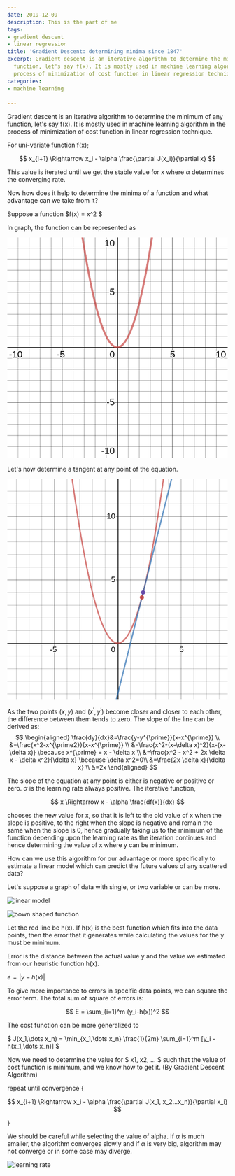 ```yaml
---
date: 2019-12-09
description: This is the part of me
tags:
- gradient descent
- linear regression
title: 'Gradient Descent: determining minima since 1847'
excerpt: Gradient descent is an iterative algorithm to determine the minimum of any
  function, let's say f(x). It is mostly used in machine learning algorithm in the
  process of minimization of cost function in linear regression technique.
categories:
- machine learning

---
```

Gradient descent is an iterative algorithm to determine the minimum of any function, let's say f(x). It is mostly used in machine learning algorithm in the process of minimization of cost function in linear regression technique.

For uni-variate function f(x);

$$
x_{i+1} \Rightarrow x_i - \alpha \frac{\partial J(x_i)}{\partial x} 
$$

This value is iterated until we get the stable value for x where $\alpha$ determines the converging rate.

Now how does it help to determine the minima of a function and what advantage can we take from it?

Suppose a function  $f(x) = x^2 $

In graph, the function can be represented as

![y=x^2 function](../../images/curve.png "Quardatic function plot")

Let's now determine a tangent at any point of the equation.

![y=x^2 slope](../../images/slope.png)

As the two points $(x,y)$ and $(x^{\prime}, y^{\prime})$ become closer and closer to each other, the difference between them tends to zero. The slope of the line can be derived as:
$$
\begin{aligned}
  \frac{dy}{dx}&=\frac{y-y^{\prime}}{x-x^{\prime}} \\
  &=\frac{x^2-x^{\prime2}}{x-x^{\prime}} \\
  &=\frac{x^2-(x-\delta x)^2}{x-(x-\delta x)} \because x^{\prime} = x - \delta x \\
  &=\frac{x^2 - x^2 + 2x \delta x - \delta x^2}{\delta x} \because \delta x^2=0\\
  &=\frac{2x \delta x}{\delta x} \\
  &=2x
\end{aligned}
$$



The slope of the equation at any point is either is negative or positive or zero. $\alpha$ is the learning rate always positive. The iterative function,

$$
x \Rightarrow x - \alpha  \frac{df(x)}{dx}
$$

chooses the new value for x, so that it is left to the old value of x when the slope is positive, to the right when the slope is negative and remain the same when the slope is 0, hence gradually taking us to the minimum of the function depending upon the learning rate as the iteration continues and hence determining the value of x where y can be minimum.

How can we use this algorithm for our advantage or more specifically to estimate a linear model which can predict the future values of any scattered data?

Let's suppose a graph of data with single, or two variable or can be more.

![linear model](/assets/forestry/Nulab-Gradient-descent-for-linear-regression-using-Golang-Blog.png "linear model")

![bown shaped function](/assets/forestry/1000px-3d-function-2.svg.png "Bowl shaped function")

Let the red line be h(x). If h(x) is the best function which fits into the data points, then the error that it generates while calculating the values for the y must be minimum.

Error is the distance between the actual value y and the value we estimated from our heuristic function h(x).

$e = | y - h(x) |$

To give more importance to errors in specific data points, we can square the error term. The total sum of square of errors is:

$$
E = \sum_{i=1}^m (y_i-h(x))^2
$$

The cost function can be more generalized to

$
 J(x_1,\dots x_n) =  \min_{x_1,\dots x_n} \frac{1}{2m} \sum_{i=1}^m [y_i - h(x_1,\dots x_n)]
$

Now we need to determine the value for $ x1, x2, ... $ such that the value of cost function is minimum, and we know how to get it. (By Gradient Descent Algorithm)

repeat until convergence {

$$
x_{i+1} \Rightarrow x_i - \alpha \frac{\partial J(x_1, x_2...x_n)}{\partial x_i} 
$$

}

We should be careful while selecting the value of alpha. If $\alpha$ is much smaller, the algorithm converges slowly and if $\alpha$ is very big, algorithm may not converge or in some case may diverge.

![learning rate](/assets/forestry/Screen-Shot-2018-02-24-at-11.47.09-AM.png "learning rate")